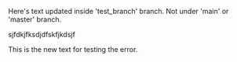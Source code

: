 Here's text updated inside 'test_branch' branch. Not under 'main' or 'master' branch.

sjfdkjfksdjdfskfjkdsjf

This is the new text for testing the error.